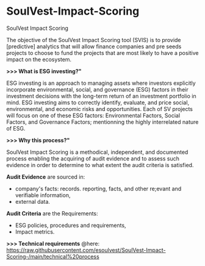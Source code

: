 # SoulVest-Impact-Scoring
SoulVest Impact Scoring 

The objective of the SoulVest Impact Scoring tool (SVIS) is to provide [predictive] analytics that will allow finance companies and pre seeds projects to choose to fund the projects that are most likely to have a positive impact on the ecosystem.

**>>> What is ESG investing?"**

ESG investing is an approach to managing assets where investors explicitly incorporate environmental, social, and governance (ESG) factors in their investment decisions with the long-term return of an investment portfolio in mind. ESG investing aims to correctly identify, evaluate, and price social, environmental, and economic risks and opportunities.
Each of SV projects will focus on one of these ESG factors: Environmental Factors, Social Factors, and Governance Factors; mentionning the highly interrelated nature of ESG.

**>>> Why this process?"**

SoulVest Impact Scoring is a methodical, independent, and documented process enabling the acquiring of audit evidence and to assess such evidence in order to determine to what extent the audit criteria is satisfied.

**Audit Evidence** are sourced in:
- company's facts: records. reporting, facts, and other re;evant and verifiable information,
- external data.

**Audit Criteria** are the Requirements:
- ESG policies, procedures and requirements,
- Impact metrics.

**>>> Technical requirements**
@here: https://raw.githubusercontent.com/esoulvest/SoulVest-Impact-Scoring-/main/technical%20process
